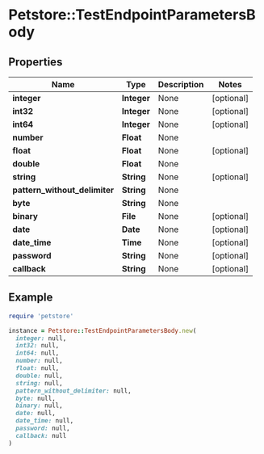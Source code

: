 # Petstore::TestEndpointParametersBody

## Properties

| Name | Type | Description | Notes |
| ---- | ---- | ----------- | ----- |
| **integer** | **Integer** | None | [optional] |
| **int32** | **Integer** | None | [optional] |
| **int64** | **Integer** | None | [optional] |
| **number** | **Float** | None |  |
| **float** | **Float** | None | [optional] |
| **double** | **Float** | None |  |
| **string** | **String** | None | [optional] |
| **pattern_without_delimiter** | **String** | None |  |
| **byte** | **String** | None |  |
| **binary** | **File** | None | [optional] |
| **date** | **Date** | None | [optional] |
| **date_time** | **Time** | None | [optional] |
| **password** | **String** | None | [optional] |
| **callback** | **String** | None | [optional] |

## Example

```ruby
require 'petstore'

instance = Petstore::TestEndpointParametersBody.new(
  integer: null,
  int32: null,
  int64: null,
  number: null,
  float: null,
  double: null,
  string: null,
  pattern_without_delimiter: null,
  byte: null,
  binary: null,
  date: null,
  date_time: null,
  password: null,
  callback: null
)
```

